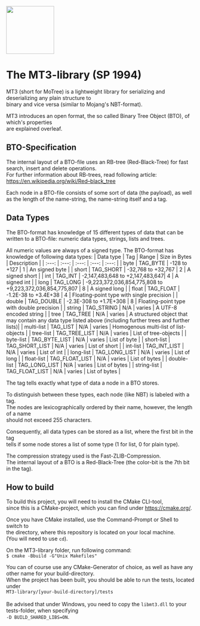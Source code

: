 <p align="left">
  <img src="assets/mt3.png" width="128" height="128">
</p>

# The MT3-library (SP 1994)
MT3 (short for MoTree) is a lightweight library for serializing and deserializing any plain structure to\
binary and vice versa (similar to Mojang's NBT-format).

MT3 introduces an open format, the so called Binary Tree Object (BTO), of which's properties\
are explained overleaf.

## BTO-Specification
The internal layout of a BTO-file uses an RB-tree (Red-Black-Tree) for fast search, insert and delete operations.\
For further information about RB-trees, read following article: https://en.wikipedia.org/wiki/Red–black_tree

Each node in a BTO-file consists of some sort of data (the payload), as well as
the length of the name-string, the name-string itself and a tag.

## Data Types
The BTO-format has knowledge of 15 different types of data that can be written to a 
BTO-file: numeric data types, strings, lists and trees. 

All numeric values are always of a signed type.
The BTO-format has knowledge of following data types:
| Data type | Tag | Range | Size in Bytes | Description |
| :---: | :---: | :---: | :---: | :---: |
| byte | TAG_BYTE | -128 to +127 | 1 | An signed byte |
| short | TAG_SHORT | -32,768 to +32,767 | 2 | A signed short |
| int | TAG_INT | -2,147,483,648 to +2,147,483,647| 4 | A signed int |
| long | TAG_LONG | -9,223,372,036,854,775,808 to +9,223,372,036,854,775,807 | 8 | A signed long |
| float | TAG_FLOAT | -1.2E-38 to +3.4E+38 | 4 | Floating-point type with single precision |
| double | TAG_DOUBLE | -2.3E-308 to +1.7E+308 | 8 | Floating-point type with double precision |
| string | TAG_STRING | N/A | varies | A UTF-8 encoded string | 
| tree | TAG_TREE | N/A | varies | A structured object that may contain any data type listed above (including further trees and further lists)|
| multi-list | TAG_LIST | N/A | varies | Homogenous multi-list of list-objects |
| tree-list | TAG_TREE_LIST | N/A | varies | List of tree-objects |
| byte-list | TAG_BYTE_LIST | N/A | varies | List of byte |
| short-list | TAG_SHORT_LIST | N/A | varies | List of short |
| int-list | TAG_INT_LIST | N/A | varies | List of int |
| long-list | TAG_LONG_LIST | N/A | varies | List of long |
| float-list | TAG_FLOAT_LIST | N/A | varies | List of bytes |
| double-list | TAG_LONG_LIST | N/A | varies | List of bytes |
| string-list | TAG_FLOAT_LIST | N/A | varies | List of bytes |


The tag tells exactly what type of data a node in a BTO stores.

To distinguish between these types, each node (like NBT) is labeled with a tag.\
The nodes are lexicographically ordered by their name, however, the length of a name\
should not exceed 255 characters.

Consequently, all data types can be stored as a list, where the first bit in the tag\
tells if some node stores a list of some type (1 for list, 0 for plain type).

The compression strategy used is the Fast-ZLIB-Compression.\
The internal layout of a BTO is a Red-Black-Tree (the color-bit is the 7th bit in the tag).

## How to build
To build this project, you will need to install the CMake CLI-tool,\
since this is a CMake-project, which you can find under https://cmake.org/.

Once you have CMake installed, use the Command-Prompt or Shell to switch to\
the directory, where this repository is located on your local machine.\
(You will need to use ```cd```).

On the MT3-library folder, run following command:\
```$ cmake -Bbuild -G"Unix Makefiles"```

You can of course use any CMake-Generator of choice, as well as have any other name for your build-directory.\
When the project has been built, you should be able to run the tests, located under\
```MT3-library/[your-build-directory]/tests```\
\
Be advised that under Windows, you need to copy the ```libmt3.dll``` to your tests-folder, when specifying\
```-D BUILD_SHARED_LIBS=ON```.
